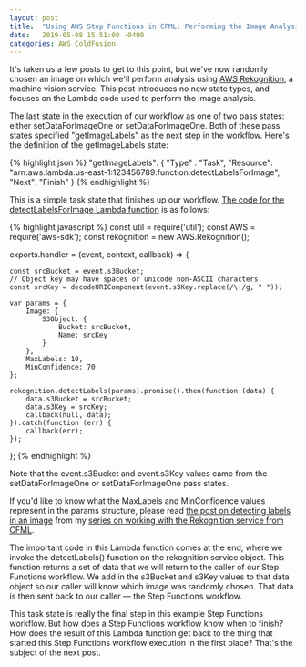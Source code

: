 ```yaml
---
layout: post
title:  "Using AWS Step Functions in CFML: Performing the Image Analysis Task"
date:   2019-05-08 15:51:00 -0400
categories: AWS ColdFusion
---
```


It's taken us a few posts to get to this point, but we've now randomly chosen an image on which we'll perform analysis using [AWS Rekognition](https://brianklaas.net/aws/coldfusion/2018/07/23/Using-AWS-Rekognition-In-CFML-Part-1.html), a machine vision service. This post introduces no new state types, and focuses on the Lambda code used to perform the image analysis.

The last state in the execution of our workflow as one of two pass states: either setDataForImageOne or setDataForImageOne. Both of these pass states specified "getImageLabels" as the next step in the workflow. Here's the definition of the getImageLabels state:

{% highlight json %}
"getImageLabels": {
    "Type" : "Task",
    "Resource": "arn:aws:lambda:us-east-1:123456789:function:detectLabelsForImage",
    "Next": "Finish"
}
{% endhighlight %}

This is a simple task state that finishes up our workflow. [The code for the detectLabelsForImage Lambda function](https://github.com/brianklaas/awsPlaybox/blob/master/nodejs/lambda/detectLabelsForImage.js) is as follows:

{% highlight javascript %}
const util = require('util');
const AWS = require('aws-sdk');
const rekognition = new AWS.Rekognition();

exports.handler = (event, context, callback) => {

    const srcBucket = event.s3Bucket;
    // Object key may have spaces or unicode non-ASCII characters.
    const srcKey = decodeURIComponent(event.s3Key.replace(/\+/g, " "));

    var params = {
        Image: {
            S3Object: {
                Bucket: srcBucket,
                Name: srcKey
            }
        },
        MaxLabels: 10,
        MinConfidence: 70
    };
    
    rekognition.detectLabels(params).promise().then(function (data) {
        data.s3Bucket = srcBucket;
        data.s3Key = srcKey;
        callback(null, data);
    }).catch(function (err) {
        callback(err);
    });

};
{% endhighlight %}

Note that the event.s3Bucket and event.s3Key values came from the setDataForImageOne or setDataForImageOne pass states.

If you'd like to know what the MaxLabels and MinConfidence values represent in the params structure, please read [the post on detecting labels in an image](https://brianklaas.net/aws/coldfusion/2018/07/29/Using-AWS-Rekognition-In-CFML-Part-2.html) from my [series on working with the Rekognition service from CFML](https://brianklaas.net/aws/coldfusion/2018/07/23/Using-AWS-Rekognition-In-CFML-Part-1.html).

The important code in this Lambda function comes at the end, where we invoke the detectLabels() function on the rekognition service object. This function returns a set of data that we will return to the caller of our Step Functions workflow. We add in the s3Bucket and s3Key values to that data object so our caller will know which image was randomly chosen. That data is then sent back to our caller &mdash; the Step Functions workflow.

This task state is really the final step in this example Step Functions workflow. But how does a Step Functions workflow know when to finish? How does the result of this Lambda function get back to the thing that started this Step Functions workflow execution in the first place? That's the subject of the next post.
